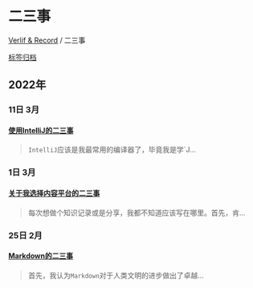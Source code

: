 # 二三事

[Verlif & Record](../index.md) / 二三事

[标签归档](../tags.md)

## __2022年__

### 11日 __3月__

#### [使用IntelliJ的二三事](../docs/二三事/使用IntelliJ的二三事.md)

> `IntelliJ`应该是我最常用的编译器了，毕竟我是学`J...

### 1日 __3月__

#### [关于我选择内容平台的二三事](../docs/二三事/关于我选择内容平台的二三事.md)

> 每次想做个知识记录或是分享，我都不知道应该写在哪里。首先，肯...

### 25日 __2月__

#### [Markdown的二三事](../docs/二三事/Markdown的二三事.md)

> 首先，我认为`Markdown`对于人类文明的进步做出了卓越...

